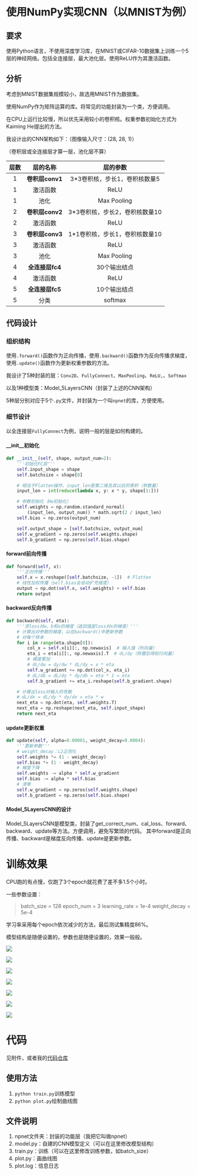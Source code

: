 # 使用NumPy实现CNN（以MNIST为例）

## 要求

使用Python语言，不使用深度学习库，在MNIST或CIFAR-10数据集上训练一个5层的神经网络。包括全连接层，最大池化层。使用ReLU作为其激活函数。

## 分析

考虑到MNIST数据集规模较小，故选用MNIST作为数据集。

使用NumPy作为矩阵运算的库。将常见的功能封装为一个类，方便调用。

在CPU上运行比较慢，所以优先采用较小的卷积核。权重参数初始化方式为Kaiming He提出的方法。

我设计出的CNN架构如下：（图像输入尺寸：(28, 28, 1)）

（卷积层或全连接层才算一层，池化层不算）

| 层数 |    层的名称     |            层的参数            |
| :--: | :-------------: | :----------------------------: |
|  1   | **卷积层conv1** | 3*3卷积核，步长1，卷积核数量5  |
|  1   |    激活函数     |              ReLU              |
|  1   |      池化       |          Max Pooling           |
|  2   | **卷积层conv2** | 3*3卷积核，步长2，卷积核数量10 |
|  2   |    激活函数     |              ReLU              |
|  3   | **卷积层conv3** | 1*1卷积核，步长1，卷积核数量10 |
|  3   |    激活函数     |              ReLU              |
|  3   |      池化       |          Max Pooling           |
|  4   | **全连接层fc4** |          30个输出结点          |
|  4   |    激活函数     |              ReLU              |
|  5   | **全连接层fc5** |          10个输出结点          |
|  5   |      分类       |            softmax             |

## 代码设计

### 组织结构

使用`.forward()`函数作为正向传播，使用`.backward()`函数作为反向传播求梯度，使用`.update()`函数作为更新权重参数的方法。

我设计了5种封装的层：`Conv2D`、`FullyConnect`、`MaxPooling`、`ReLU,`、`Softmax`

以及1种模型类：Model_5LayersCNN（封装了上述的CNN架构）

5种层分别对应于5个`.py`文件，并封装为一个叫`npnet`的库，方便使用。

### 细节设计

以全连接层`FullyConnect`为例，说明一般的层是如何构建的。

#### __init__初始化
```python
def __init__(self, shape, output_num=2):
    '''初始化FC层'''
    self.input_shape = shape
    self.batchsize = shape[0]

    # 相当于Flatten操作，input_len是第二维及其以后的乘积（参数量）
    input_len = int(reduce(lambda x, y: x * y, shape[1:]))

    # 参数初始化（He初始化）
    self.weights = np.random.standard_normal(
        (input_len, output_num)) * math.sqrt(2 / input_len)
    self.bias = np.zeros(output_num)

    self.output_shape = [self.batchsize, output_num]
    self.w_gradient = np.zeros(self.weights.shape)
    self.b_gradient = np.zeros(self.bias.shape)
```

#### forward前向传播
```python
def forward(self, x):
    '''正向传播'''
    self.x = x.reshape([self.batchsize, -1])  # Flatten
    # 线性加权传播（self.bias会自动扩充维度）
    output = np.dot(self.x, self.weights) + self.bias
    return output
```

#### backward反向传播
```python
def backward(self, eta):
    '''求loss对w、b和x的梯度（返回值是loss对x的梯度）'''
    # 计算出对参数的梯度，以在backward()中更新参数
    # 对每个样本
    for i in range(eta.shape[0]):
        col_x = self.x[i][:, np.newaxis]  # 输入值（列向量）
        eta_i = eta[i][:, np.newaxis].T  # dL/dy（转置后得到行向量）
        # 梯度累加
        # dL/dw = dy/dw * dL/dy = x * eta
        self.w_gradient += np.dot(col_x, eta_i)
        # dL/db = dL/dy * dy/db = eta * 1 = eta
        self.b_gradient += eta_i.reshape(self.b_gradient.shape)

    # 计算出loss对输入的导数
    # dL/dx = dL/dy * dy/dx = eta * w
    next_eta = np.dot(eta, self.weights.T)
    next_eta = np.reshape(next_eta, self.input_shape)
    return next_eta
```
#### update更新权重
```python
def update(self, alpha=0.00001, weight_decay=0.0004):
    '''更新参数'''
    # weight_decay：L2正则化
    self.weights *= (1 - weight_decay)
    self.bias *= (1 - weight_decay)
    # 梯度下降
    self.weights -= alpha * self.w_gradient
    self.bias -= alpha * self.bias
    # 清零
    self.w_gradient = np.zeros(self.weights.shape)
    self.b_gradient = np.zeros(self.bias.shape)
```
#### Model_5LayersCNN的设计

Model_5LayersCNN是模型类，封装了get_correct_num、cal_loss、forward、backward、update等方法。方便调用，避免写繁琐的代码。
其中forward是正向传播、backward是梯度反向传播、update是更新参数。

# 训练效果

CPU跑的有点慢，仅跑了3个epoch就花费了差不多1.5个小时。

一些参数设置：

> batch_size = 128
> epoch_num = 3
> learning_rate = 1e-4
> weight_decay = 5e-4

学习率采用每个epoch依次减少的方法，最后测试集精度86%。

模型结构是随便设置的，参数也是随便设置的，效果一般般。

![](codes/batch_acc.jpg)

![](codes/batch_loss.jpg)

![](codes/batch_lr.jpg)

![](codes/epoch_acc.jpg)

![](codes/epoch_loss.jpg)

![](codes/val_acc.jpg)

![](codes/val_loss.jpg)

# 代码

见附件，或者我的[代码仓库](https://github.com/Karbo123/npnet)

## 使用方法
1. `python train.py`训练模型
2. `python plot.py`绘制曲线图

## 文件说明
1. npnet文件夹：封装的功能层（我把它叫做npnet）
2. model.py：自建的CNN模型定义（可以在这里修改模型结构）
3. train.py：训练（可以在这里修改训练参数，如batch_size）
4. plot.py：画曲线图
5. plot.log：信息日志
